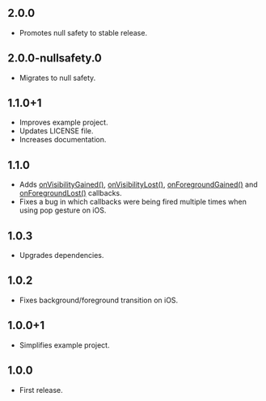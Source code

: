 ## 2.0.0

* Promotes null safety to stable release.

## 2.0.0-nullsafety.0

* Migrates to null safety.

## 1.1.0+1

* Improves example project.
* Updates LICENSE file.
* Increases documentation.

## 1.1.0

* Adds [onVisibilityGained()](https://pub.dev/documentation/focus_detector/latest/focus_detector/FocusDetector/onVisibilityGained.html), [onVisibilityLost()](https://pub.dev/documentation/focus_detector/latest/focus_detector/FocusDetector/onVisibilityLost.html), [onForegroundGained()](https://pub.dev/documentation/focus_detector/latest/focus_detector/FocusDetector/onForegroundGained.html) and [onForegroundLost()](https://pub.dev/documentation/focus_detector/latest/focus_detector/FocusDetector/onForegroundLost.html) callbacks.
* Fixes a bug in which callbacks were being fired multiple times when using pop gesture on iOS.

## 1.0.3

* Upgrades dependencies.

## 1.0.2

* Fixes background/foreground transition on iOS.

## 1.0.0+1

* Simplifies example project.

## 1.0.0

* First release.
